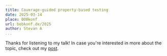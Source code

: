 ```yaml
---
title: Coverage-guided property-based testing
date: 2025-03-14
place: BOBkonf
url: bobkonf.de/2025
author: Stevan A
...
```


Thanks for listening to my talk! In case you're interested in more about the
topic, check out my
[post](https://stevana.github.io/coverage-guided_property-based_testing.html).
